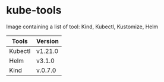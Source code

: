 # kube-tools
Image containing a list of tool: Kind, Kubectl, Kustomize, Helm

| Tools     | Version |
| ----------| --------|
| Kubectl   | v1.21.0 |
| Helm      | v3.1.0  |
| Kind      | v.0.7.0 |
